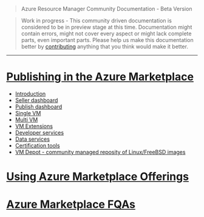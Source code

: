 > Azure Resource Manager Community Documentation - Beta Version

> Work in progress - This community driven documentation is considered to be in preview stage at this time. Documentation might contain errors, might not cover every aspect or might lack complete parts, even important parts. Please help us make this documentation better by [contributing](CONTRIBUTING.md) anything that you think would make it better.


---

# [Publishing in the Azure Marketplace](publishing_azure_mp.md)
 * [Introduction](Introduction.md)
 * [Seller dashboard](Seller-dashboard.md)
 * [Publish dashboard](Publish-dashboard.md)
 * [Single VM](Single-vm.md)
 * [Multi VM](Multi-vm.md)
 * [VM Extensions](VM-extensions.md)
 * [Developer services](Developer-services.md)
 * [Data services](Data-services.md)
 * [Certification tools](Azure-certification-tool.md)
 * [VM Depot - community managed reposity of Linux/FreeBSD images](VM-depot.md)
 
# [Using Azure Marketplace Offerings](using_azure_mp.md)
# [Azure Marketplace FQAs](mp_faq.md)

